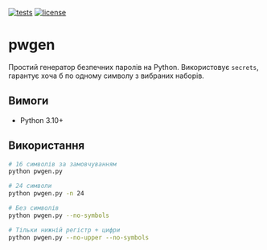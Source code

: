[![tests](https://img.shields.io/github/actions/workflow/status/CryptoAndy8/pwgen/tests.yml?branch=main)](../../actions)
[![license](https://img.shields.io/github/license/CryptoAndy8/pwgen)](LICENSE)

# pwgen
Простий генератор безпечних паролів на Python. Використовує `secrets`, гарантує хоча б по одному символу з вибраних наборів.

## Вимоги
- Python 3.10+

## Використання
```bash
# 16 символів за замовчуванням
python pwgen.py

# 24 символи
python pwgen.py -n 24

# Без символів
python pwgen.py --no-symbols

# Тільки нижній регістр + цифри
python pwgen.py --no-upper --no-symbols
